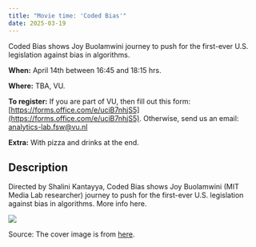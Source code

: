 ```yaml
---
title: "Movie time: 'Coded Bias'"
date: 2025-03-19
---
```


Coded Bias shows Joy Buolamwini journey to push for the first-ever U.S. legislation against bias in algorithms.


**When:** April 14th between 16:45 and 18:15 hrs.

**Where:** TBA, VU.

**To register:** If you are part of VU, then fill out this form: [https://forms.office.com/e/uciB7nhjS5](https://forms.office.com/e/uciB7nhjS5). Otherwise, send us an email: [analytics-lab.fsw@vu.nl](mailto:analytics-lab.fsw@vu.nl)

**Extra:** With pizza and drinks at the end.

## Description

Directed by Shalini Kantayya, Coded Bias shows Joy Buolamwini (MIT Media Lab researcher) journey to push for the first-ever U.S. legislation against bias in algorithms. More info here.

<img src="https://m.media-amazon.com/images/M/MV5BYzY4NTdkYTQtMjU3ZS00MTZjLWJlM2UtMDkwNDU5ZDVhZTE2XkEyXkFqcGc@._V1_.jpg"/>

Source: The cover image is from [here](https://www.imdb.com/title/tt11394170/).
